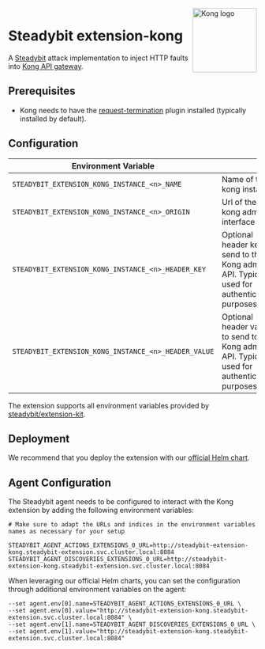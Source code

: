 <img src="./logo.png" height="130" align="right" alt="Kong logo">

# Steadybit extension-kong

A [Steadybit](https://www.steadybit.com/) attack implementation to inject HTTP faults into [Kong API gateway](https://konghq.com/).

## Prerequisites

- Kong needs to have the [request-termination](https://docs.konghq.com/hub/kong-inc/request-termination/#example-use-cases) plugin installed (typically
	installed by default).

## Configuration

| Environment Variable                                 |                                                                                                  |
|------------------------------------------------------|--------------------------------------------------------------------------------------------------|
| `STEADYBIT_EXTENSION_KONG_INSTANCE_<n>_NAME`         | Name of the kong instance                                                                        |
| `STEADYBIT_EXTENSION_KONG_INSTANCE_<n>_ORIGIN`       | Url of the kong admin interface                                                                  |
| `STEADYBIT_EXTENSION_KONG_INSTANCE_<n>_HEADER_KEY`   | Optional header key to send to the Kong admin API. Typically used for authentication purposes.   |
| `STEADYBIT_EXTENSION_KONG_INSTANCE_<n>_HEADER_VALUE` | Optional header value to send to the Kong admin API. Typically used for authentication purposes. |

The extension supports all environment variables provided by [steadybit/extension-kit](https://github.com/steadybit/extension-kit#environment-variables).

## Deployment

We recommend that you deploy the extension with our [official Helm chart](https://github.com/steadybit/extension-kong/tree/main/charts/steadybit-extension-kong).

## Agent Configuration

The Steadybit agent needs to be configured to interact with the Kong extension by adding the following environment variables:

```shell
# Make sure to adapt the URLs and indices in the environment variables names as necessary for your setup

STEADYBIT_AGENT_ACTIONS_EXTENSIONS_0_URL=http://steadybit-extension-kong.steadybit-extension.svc.cluster.local:8084
STEADYBIT_AGENT_DISCOVERIES_EXTENSIONS_0_URL=http://steadybit-extension-kong.steadybit-extension.svc.cluster.local:8084
```

When leveraging our official Helm charts, you can set the configuration through additional environment variables on the agent:

```
--set agent.env[0].name=STEADYBIT_AGENT_ACTIONS_EXTENSIONS_0_URL \
--set agent.env[0].value="http://steadybit-extension-kong.steadybit-extension.svc.cluster.local:8084" \
--set agent.env[1].name=STEADYBIT_AGENT_DISCOVERIES_EXTENSIONS_0_URL \
--set agent.env[1].value="http://steadybit-extension-kong.steadybit-extension.svc.cluster.local:8084"
```
